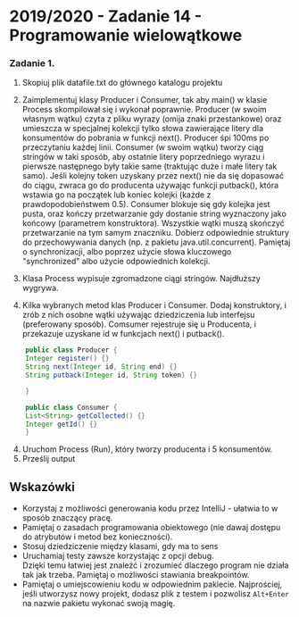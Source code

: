 # 2019/2020 - Zadanie 14 - Programowanie wielowątkowe


### Zadanie 1.

1. Skopiuj plik datafile.txt do głównego katalogu projektu

3. Zaimplementuj klasy Producer i Consumer, tak aby main() w klasie Process skompilował się i wykonał poprawnie.
   Producer (w swoim własnym wątku) czyta z pliku wyrazy (omija znaki przestankowe) oraz umieszcza w specjalnej kolekcji tylko słowa zawierające litery  dla konsumentów do pobrania w funkcji next(). Producer śpi 100ms po przeczytaniu każdej linii.
   Consumer (w swoim wątku) tworzy ciąg stringów w taki sposób, aby ostatnie litery poprzedniego wyrazu i pierwsze następnego były takie same (traktując duże i małe litery tak samo). Jeśli kolejny token uzyskany przez next() nie da się dopasować do ciągu, zwraca go do producenta używając funkcji putback(), która wstawia go na początek lub koniec kolejki (każde z prawdopodobieństwem 0.5).
   Consumer blokuje się gdy kolejka jest pusta, oraz kończy przetwarzanie gdy dostanie string wyznaczony jako końcowy (parametrem konstruktora). Wszystkie wątki muszą skończyć przetwarzanie na tym samym znaczniku.
Dobierz odpowiednie struktury do przechowywania danych (np. z pakietu java.util.concurrent). Pamiętaj o synchronizacji, albo poprzez użycie słowa kluczowego "synchronized" albo użycie odpowiednich kolekcji.

4. Klasa Process wypisuje zgromadzone ciągi stringów. Najdłuższy wygrywa.

5. Kilka wybranych metod klas Producer i Consumer. Dodaj konstruktory, i zrób z nich osobne wątki używając dziedziczenia lub interfejsu (preferowany sposób). Comsumer rejestruje się u Producenta, i przekazuje uzyskane id w funkcjach next() i putback().  

```java
    public class Producer {
	Integer register() {}
	String next(Integer id, String end) {}
	String putback(Integer id, String token) {}

    }
```
```java
    public class Consumer {
	List<String> getCollected() {}
	Integer getId() {}
    }
```
4. Uruchom Process (Run), który tworzy producenta i 5 konsumentów.
5. Prześlij output 


## Wskazówki
- Korzystaj z możliwości generowania kodu przez IntelliJ - ułatwia to w sposób znaczący pracę. 
- Pamiętaj o zasadach programowania obiektowego (nie dawaj dostępu do atrybutów i metod bez konieczności).
- Stosuj dziedziczenie między klasami, gdy ma to sens
- Uruchamiaj testy zawsze korzystając z opcji debug.  
Dzięki temu łatwiej jest znaleźć i zrozumieć dlaczego program nie działa tak jak trzeba.  Pamiętaj o możliwości stawiania breakpointów.
- Pamiętaj o umiejscowieniu kodu w odpowiednim pakiecie. 
Najprościej, jeśli utworzysz nowy projekt, dodasz plik z testem i pozwolisz `Alt+Enter` 
na nazwie pakietu wykonać swoją magię.

